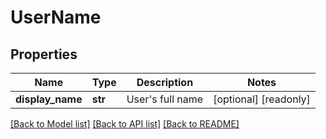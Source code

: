 # UserName

## Properties
Name | Type | Description | Notes
------------ | ------------- | ------------- | -------------
**display_name** | **str** | User&#39;s full name | [optional] [readonly] 

[[Back to Model list]](../README.md#documentation-for-models) [[Back to API list]](../README.md#documentation-for-api-endpoints) [[Back to README]](../README.md)



